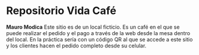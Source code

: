 # Repositorio Vida Café
**Mauro Modica**
Este sitio es de un local ficticio. Es un café en el que se puede realizar el pedido y el pago a través de la web desde la mesa dentro del local. En la práctica sería con un código QR al que se accede a este sitio y los clientes hacen el pedido completo desde su celular.